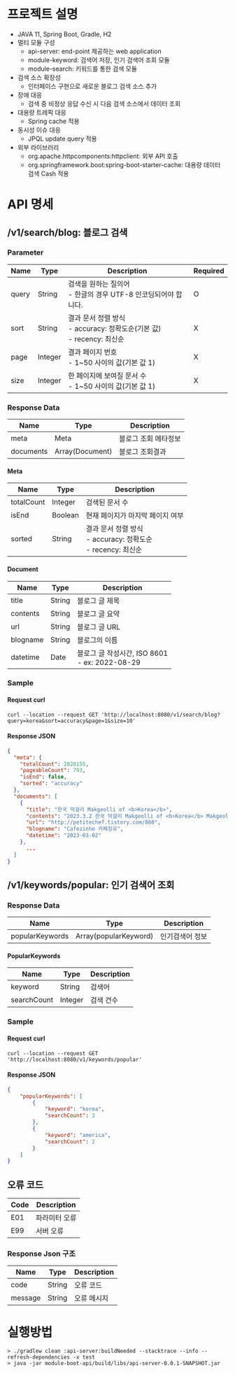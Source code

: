 # 프로젝트 설명

- JAVA 11, Spring Boot, Gradle, H2
- 멀티 모듈 구성
  - api-server: end-point 제공하는 web application
  - module-keyword: 검색어 저장, 인기 검색어 조회 모듈
  - module-search: 키워드를 통한 검색 모듈
- 검색 소스 확장성
  - 인터페이스 구현으로 새로운 블로그 검색 소스 추가
- 장애 대응
  - 검색 중 비정상 응답 수신 시 다음 검색 소스에서 데이터  조회
- 대용량 트레픽 대응
  - Spring cache 적용
- 동시성 이슈 대응
  - JPQL update query 적용
- 외부 라이브러리
  - org.apache.httpcomponents:httpclient: 외부 API 호출
  - org.springframework.boot:spring-boot-starter-cache: 대용량 데이터 검색 Cash 적용

# API 명세

## /v1/search/blog: 블로그 검색

### Parameter

| Name  | Type    | Description                                                | Required |
|-------|---------|------------------------------------------------------------|----------|
| query | String  | 검색을 원하는 질의어<br/>- 한글의 경우 UTF-8 인코딩되어야 합니다.         | O        |
| sort  | String  | 결과 문서 정렬 방식<br/>- accuracy: 정확도순(기본 값)<br/> - recency: 최신순 | X        |
| page  | Integer | 결과 페이지 번호<br/>- 1~50 사이의 값(기본 값 1)                         | X        |
| size  | Integer | 한 페이지에 보여질 문서 수<br/>- 1~50 사이의 값(기본 값 1)                   | X        |

### Response Data

| Name      | Type            | Description          |
|-----------|-----------------|----------------------|
| meta      | Meta            | 블로그 조회 메타정보 |
| documents | Array(Document) | 블로그 조회결과      |

#### Meta

| Name       | Type    | Description        |
|------------|---------|--------------------|
| totalCount | Integer | 검색된 문서 수           |
| isEnd      | Boolean | 현재 페이지가 마지막 페이지 여부 |
| sorted     | String  | 결과 문서 정렬 방식<br/>- accuracy: 정확도순<br/> - recency: 최신순              |

#### Document

| Name      | Type | Description                                         |
|-----------|------|-----------------------------------------------------|
| title     | String | 블로그 글 제목                                            |
| contents  | String | 블로그 글 요약                                            |
| url       | String | 블로그 글 URL                                           |
| blogname  | String | 블로그의 이름                                             |
| datetime  | Date | 블로그 글 작성시간, ISO 8601<br/>- ex: 2022-08-29 |

### Sample

#### Request curl

```curl
curl --location --request GET 'http://localhost:8080/v1/search/blog?query=korea&sort=accuracy&page=1&size=10'
```

#### Response JSON

```json
{
  "meta": {
    "totalCount": 2828155,
    "pageableCount": 793,
    "isEnd": false,
    "sorted": "accuracy"
  },
  "documents": [
    {
      "title": "한국 막걸리 Makgeolli of <b>Korea</b>",
      "contents": "2023.3.2 한국 막걸리 Makgeolli of <b>Korea</b> Makgeolli = Raw [unrefined] rice wine 이마트 한쪽 벽면을 꽉 채우고 있는 막걸리코너 막걸리의 인기를 짐작할 수 있다. 내가 어렸을 땐, 마트에 이렇게 많은 종류가 있었던 것 같지 않은데... 오래간만에 마트구경하다 유심히 봤는데 너무 재밌어서^^ 막걸리의 종류와...",
      "url": "http://petitechef.tistory.com/860",
      "blogname": "Cafezinho 카페징유",
      "datetime": "2023-03-02"
    },
      ...
  ]
}
```

## /v1/keywords/popular: 인기 검색어 조회

### Response Data

| Name      | Type                     | Description |
|-----------|--------------------------|-------------|
| popularKeywords | Array(popularKeyword) | 인기검색어 정보    |

#### PopularKeywords

| Name      | Type    | Description |
|-----------|---------|-------------|
| keyword   | String  | 검색어         |
| searchCount     | Integer | 검색 건수       |

### Sample

#### Request curl

```curl
curl --location --request GET 'http://localhost:8080/v1/keywords/popular'
```

#### Response JSON

```json
{
    "popularKeywords": [
        {
            "keyword": "korea",
            "searchCount": 3
        },
        {
            "keyword": "america",
            "searchCount": 2
        }
    ]
}
```

## 오류 코드

| Code | Description |
|------|-------------|
| E01  | 파라미터 오류     |
| E99  | 서버 오류       |

### Response Json 구조

| Name    | Type   | Description       |
|---------|--------|-------------------|
| code    | String | 오류 코드             |
| message | String | 오류 메시지            |


# 실행방법

``` shell
> ./gradlew clean :api-server:buildNeeded --stacktrace --info --refresh-dependencies -x test
> java -jar module-boot-api/build/libs/api-server-0.0.1-SNAPSHOT.jar
```
